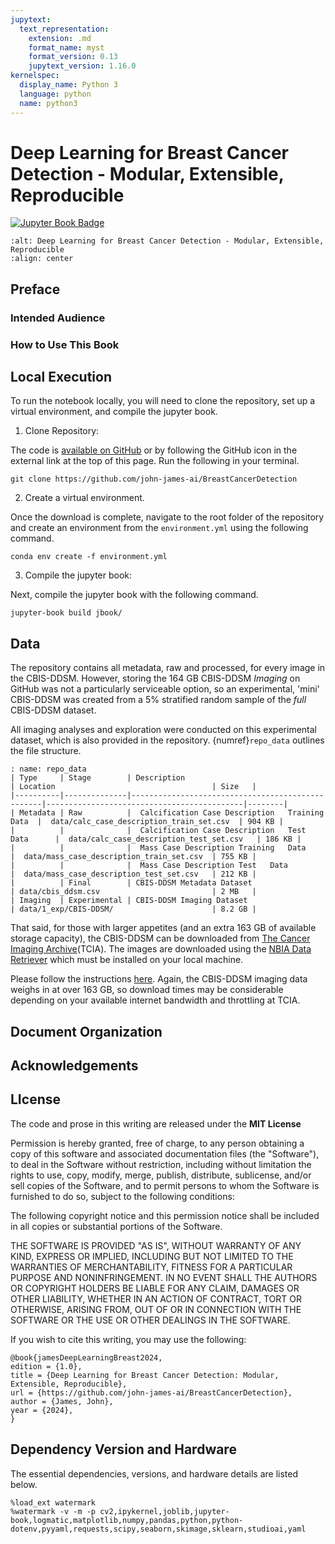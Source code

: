 ```yaml
---
jupytext:
  text_representation:
    extension: .md
    format_name: myst
    format_version: 0.13
    jupytext_version: 1.16.0
kernelspec:
  display_name: Python 3
  language: python
  name: python3
---
```

# Deep Learning for Breast Cancer Detection - Modular, Extensible, Reproducible


[![Jupyter Book Badge](https://jupyterbook.org/badge.svg)](https://github.com/john-james-ai/BreastCancerDetection)

```{image} figures/logo.png
:alt: Deep Learning for Breast Cancer Detection - Modular, Extensible, Reproducible
:align: center
```

## Preface

### Intended Audience

### How to Use This Book

## Local Execution

To run the notebook locally, you will need to clone the repository, set up a virtual environment, and compile the jupyter book.

1. Clone Repository:

The code is [available on GitHub](https://github.com/john-james-ai/BreastCancerDetection) or by following the GitHub icon in the external link at the top of this page. Run the following in your terminal.

```{note}
git clone https://github.com/john-james-ai/BreastCancerDetection
```

2. Create a virtual environment.

Once the download is complete, navigate to the root folder of the repository and create an environment from the `environment.yml` using the following command.

```{note}
conda env create -f environment.yml
```

3. Compile the jupyter book:

Next, compile the jupyter book with the following command.

```{note}
jupyter-book build jbook/
```

## Data

The repository contains all metadata, raw and processed, for every image in the CBIS-DDSM. However, storing the 164 GB CBIS-DDSM *Imaging*  on GitHub was not a particularly serviceable option, so an experimental, 'mini' CBIS-DDSM was created from a 5% stratified random sample of the *full* CBIS-DDSM dataset.

All imaging analyses and exploration were conducted on this experimental dataset, which is also provided in the repository. {numref}`repo_data` outlines the file structure.

```{table} Repository Data
: name: repo_data
| Type     | Stage        | Description                                      | Location                                   | Size   |
|----------|--------------|--------------------------------------------------|--------------------------------------------|--------|
| Metadata | Raw          |  Calcification Case Description   Training Data  |  data/calc_case_description_train_set.csv  | 904 KB |
|          |              |  Calcification Case Description   Test Data      |  data/calc_case_description_test_set.csv   | 186 KB |
|          |              |  Mass Case Description Training   Data           |  data/mass_case_description_train_set.csv  | 755 KB |
|          |              |  Mass Case Description Test   Data               |  data/mass_case_description_test_set.csv   | 212 KB |
|          | Final        | CBIS-DDSM Metadata Dataset                       | data/cbis_ddsm.csv                         | 2 MB   |
| Imaging  | Experimental | CBIS-DDSM Imaging Dataset                        | data/1_exp/CBIS-DDSM/                      | 8.2 GB |
```

That said, for those with larger appetites (and an extra 163 GB of available storage capacity), the CBIS-DDSM can be downloaded from [The Cancer Imaging Archive](https://www.cancerimagingarchive.net/collection/cbis-ddsm/)(TCIA).  The images are downloaded using the [NBIA Data Retriever](https://wiki.cancerimagingarchive.net/display/NBIA/NBIA+Data+Retriever+Command-Line+Interface+Guide) which must be installed on your local machine.

Please follow the instructions [here](https://wiki.cancerimagingarchive.net/display/NBIA/Downloading+TCIA+Images). Again, the CBIS-DDSM imaging data weighs in at over 163 GB, so download times may be considerable depending on your available internet bandwidth and throttling at TCIA.

## Document Organization

## Acknowledgements

## LIcense

The code and prose in this writing are released under the **MIT License**

Permission is hereby granted, free of charge, to any person obtaining a copy of this software and associated documentation files (the "Software"), to deal in the Software without restriction, including without limitation the rights to use, copy, modify, merge, publish, distribute, sublicense, and/or sell copies of the Software, and to permit persons to whom the Software is furnished to do so, subject to the following conditions:

The following copyright notice and this permission notice shall be included in all copies or substantial portions of the Software.

THE SOFTWARE IS PROVIDED "AS IS", WITHOUT WARRANTY OF ANY KIND, EXPRESS OR IMPLIED, INCLUDING BUT NOT LIMITED TO THE WARRANTIES OF MERCHANTABILITY, FITNESS FOR A PARTICULAR PURPOSE AND NONINFRINGEMENT. IN NO EVENT SHALL THE AUTHORS OR COPYRIGHT HOLDERS BE LIABLE FOR ANY CLAIM, DAMAGES OR OTHER LIABILITY, WHETHER IN AN ACTION OF CONTRACT, TORT OR OTHERWISE, ARISING FROM, OUT OF OR IN CONNECTION WITH THE SOFTWARE OR THE USE OR OTHER
DEALINGS IN THE SOFTWARE.

If you wish to cite this writing, you may use the following:

```{note}
@book{jamesDeepLearningBreast2024,
edition = {1.0},
title = {Deep Learning for Breast Cancer Detection: Modular, Extensible, Reproducible},
url = {https://github.com/john-james-ai/BreastCancerDetection},
author = {James, John},
year = {2024},
}
```

## Dependency Version and Hardware

The essential dependencies, versions, and hardware details are listed below.

```{code-cell}
%load_ext watermark
%watermark -v -m -p cv2,ipykernel,joblib,jupyter-book,logmatic,matplotlib,numpy,pandas,python,python-dotenv,pyyaml,requests,scipy,seaborn,skimage,sklearn,studioai,yaml
```

